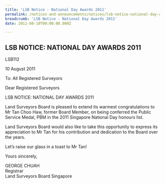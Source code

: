 ```yaml
---
title: 'LSB Notice - National Day Awards 2011'
permalink: /notices-and-announcements/notices/lsb-notice-national-day-awards-2011/
breadcrumb: 'LSB Notice - National Day Awards 2011'
date: 2011-08-10T00:00:00.000Z

---
```



## LSB NOTICE: NATIONAL DAY AWARDS 2011

LSB112

10 August 2011

To: All Registered Surveyors

Dear Registered Surveyors

LSB NOTICE: NATIONAL DAY AWARDS 2011

Land Surveyors Board is pleased to extend its warmest congratulations to Mr Tan Choo Haw, former Board Member, on being conferred the Public Service Medal, PBM in the 2011 Singapore National Day honours list.<br>

Land Surveyors Board would also like to take this opportunity to express its appreciation to Mr Tan for his contribution and dedication to the Board over the years.<br>

Let’s raise our glass in a toast to Mr Tan!<br>

Yours sincerely,<br>

GEORGE CHUAH<br>
Registrar<br>
Land Surveyors Board Singapore
